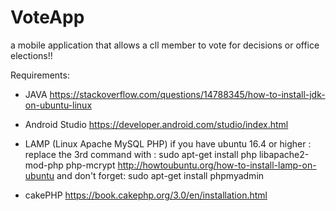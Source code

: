 # VoteApp
a mobile application that allows a cll member to vote for decisions or office elections!!

Requirements:
* JAVA
https://stackoverflow.com/questions/14788345/how-to-install-jdk-on-ubuntu-linux

* Android Studio
https://developer.android.com/studio/index.html

* LAMP (Linux Apache MySQL PHP)
if you have ubuntu 16.4 or higher : replace the 3rd command with :
sudo apt-get install php libapache2-mod-php php-mcrypt
http://howtoubuntu.org/how-to-install-lamp-on-ubuntu
and don't forget:
sudo apt-get install phpmyadmin
* cakePHP
https://book.cakephp.org/3.0/en/installation.html
